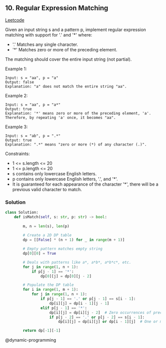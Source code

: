 ## 10. Regular Expression Matching
[Leetcode](https://leetcode.com/problems/regular-expression-matching/)

Given an input string s and a pattern p, implement regular expression matching with support for '.' and '*' where:
- '.' Matches any single character.
- '*' Matches zero or more of the preceding element.  

The matching should cover the entire input string (not partial).

Example 1:
```
Input: s = "aa", p = "a"
Output: false
Explanation: "a" does not match the entire string "aa".
```
Example 2:
```
Input: s = "aa", p = "a*"
Output: true
Explanation: '*' means zero or more of the preceding element, 'a'. Therefore, by repeating 'a' once, it becomes "aa".
```
Example 3:
```
Input: s = "ab", p = ".*"
Output: true
Explanation: ".*" means "zero or more (*) of any character (.)".
```

Constraints:

- 1 <= s.length <= 20
- 1 <= p.length <= 20
- s contains only lowercase English letters.
- p contains only lowercase English letters, '.', and '*'.
- It is guaranteed for each appearance of the character '*', there will be a previous valid character to match.

### Solution
```python
class Solution:
    def isMatch(self, s: str, p: str) -> bool:
        
        m, n = len(s), len(p)
        
        # Create a 2D DP table
        dp = [[False] * (n + 1) for _ in range(m + 1)]

        # Empty pattern matches empty string
        dp[0][0] = True

        # Deals with patterns like a*, a*b*, a*b*c*, etc.
        for j in range(1, n + 1):
            if p[j - 1] == '*':
                dp[0][j] = dp[0][j - 2]

        # Populate the DP table
        for i in range(1, m + 1):
            for j in range(1, n + 1):
                if p[j - 1] == '.' or p[j - 1] == s[i - 1]:
                    dp[i][j] = dp[i - 1][j - 1]
                elif p[j - 1] == '*':
                    dp[i][j] = dp[i][j - 2]  # Zero occurrences of preceding element
                    if p[j - 2] == '.' or p[j - 2] == s[i - 1]:
                        dp[i][j] = dp[i][j] or dp[i - 1][j]  # One or more occurrences of preceding element

        return dp[-1][-1]
```
@dynamic-programming